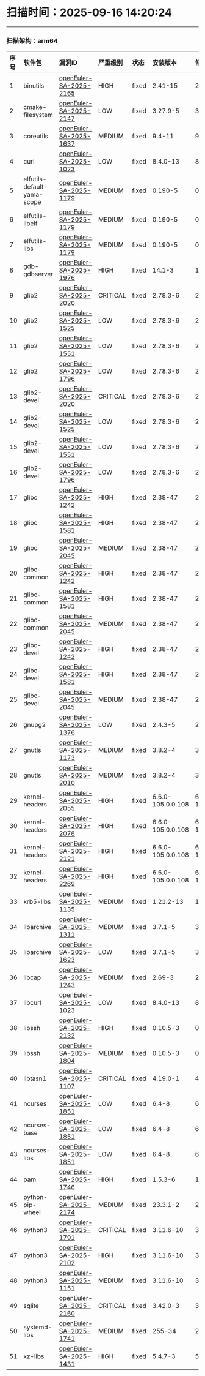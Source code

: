 # 扫描时间：2025-09-16 14:20:24

--- 
 ### 扫描架构：arm64 
|  序号  |  软件包  | 漏洞ID | 严重级别 |  状态  | 安装版本 | 修复版本 |
| :----- | :-----  | :-----  | :----- | :----- | :----- | :----- | 
| 1 | binutils | [openEuler-SA-2025-2165](https://www.openeuler.org/zh/security/security-bulletins/detail/?id=openEuler-SA-2025-2165) | HIGH | fixed | 2.41-15 | 2.41-24 |
| 2 | cmake-filesystem | [openEuler-SA-2025-2147](https://www.openeuler.org/zh/security/security-bulletins/detail/?id=openEuler-SA-2025-2147) | LOW | fixed | 3.27.9-5 | 3.27.9-8 |
| 3 | coreutils | [openEuler-SA-2025-1637](https://www.openeuler.org/zh/security/security-bulletins/detail/?id=openEuler-SA-2025-1637) | MEDIUM | fixed | 9.4-11 | 9.4-17 |
| 4 | curl | [openEuler-SA-2025-1023](https://www.openeuler.org/zh/security/security-bulletins/detail/?id=openEuler-SA-2025-1023) | LOW | fixed | 8.4.0-13 | 8.4.0-14 |
| 5 | elfutils-default-yama-scope | [openEuler-SA-2025-1179](https://www.openeuler.org/zh/security/security-bulletins/detail/?id=openEuler-SA-2025-1179) | MEDIUM | fixed | 0.190-5 | 0.190-8 |
| 6 | elfutils-libelf | [openEuler-SA-2025-1179](https://www.openeuler.org/zh/security/security-bulletins/detail/?id=openEuler-SA-2025-1179) | MEDIUM | fixed | 0.190-5 | 0.190-8 |
| 7 | elfutils-libs | [openEuler-SA-2025-1179](https://www.openeuler.org/zh/security/security-bulletins/detail/?id=openEuler-SA-2025-1179) | MEDIUM | fixed | 0.190-5 | 0.190-8 |
| 8 | gdb-gdbserver | [openEuler-SA-2025-1976](https://www.openeuler.org/zh/security/security-bulletins/detail/?id=openEuler-SA-2025-1976) | HIGH | fixed | 14.1-3 | 14.1-5 |
| 9 | glib2 | [openEuler-SA-2025-2020](https://www.openeuler.org/zh/security/security-bulletins/detail/?id=openEuler-SA-2025-2020) | CRITICAL | fixed | 2.78.3-6 | 2.78.3-10 |
| 10 | glib2 | [openEuler-SA-2025-1525](https://www.openeuler.org/zh/security/security-bulletins/detail/?id=openEuler-SA-2025-1525) | LOW | fixed | 2.78.3-6 | 2.78.3-8 |
| 11 | glib2 | [openEuler-SA-2025-1551](https://www.openeuler.org/zh/security/security-bulletins/detail/?id=openEuler-SA-2025-1551) | LOW | fixed | 2.78.3-6 | 2.78.3-8 |
| 12 | glib2 | [openEuler-SA-2025-1796](https://www.openeuler.org/zh/security/security-bulletins/detail/?id=openEuler-SA-2025-1796) | LOW | fixed | 2.78.3-6 | 2.78.3-9 |
| 13 | glib2-devel | [openEuler-SA-2025-2020](https://www.openeuler.org/zh/security/security-bulletins/detail/?id=openEuler-SA-2025-2020) | CRITICAL | fixed | 2.78.3-6 | 2.78.3-10 |
| 14 | glib2-devel | [openEuler-SA-2025-1525](https://www.openeuler.org/zh/security/security-bulletins/detail/?id=openEuler-SA-2025-1525) | LOW | fixed | 2.78.3-6 | 2.78.3-8 |
| 15 | glib2-devel | [openEuler-SA-2025-1551](https://www.openeuler.org/zh/security/security-bulletins/detail/?id=openEuler-SA-2025-1551) | LOW | fixed | 2.78.3-6 | 2.78.3-8 |
| 16 | glib2-devel | [openEuler-SA-2025-1796](https://www.openeuler.org/zh/security/security-bulletins/detail/?id=openEuler-SA-2025-1796) | LOW | fixed | 2.78.3-6 | 2.78.3-9 |
| 17 | glibc | [openEuler-SA-2025-1242](https://www.openeuler.org/zh/security/security-bulletins/detail/?id=openEuler-SA-2025-1242) | HIGH | fixed | 2.38-47 | 2.38-54 |
| 18 | glibc | [openEuler-SA-2025-1581](https://www.openeuler.org/zh/security/security-bulletins/detail/?id=openEuler-SA-2025-1581) | HIGH | fixed | 2.38-47 | 2.38-59 |
| 19 | glibc | [openEuler-SA-2025-2045](https://www.openeuler.org/zh/security/security-bulletins/detail/?id=openEuler-SA-2025-2045) | MEDIUM | fixed | 2.38-47 | 2.38-65 |
| 20 | glibc-common | [openEuler-SA-2025-1242](https://www.openeuler.org/zh/security/security-bulletins/detail/?id=openEuler-SA-2025-1242) | HIGH | fixed | 2.38-47 | 2.38-54 |
| 21 | glibc-common | [openEuler-SA-2025-1581](https://www.openeuler.org/zh/security/security-bulletins/detail/?id=openEuler-SA-2025-1581) | HIGH | fixed | 2.38-47 | 2.38-59 |
| 22 | glibc-common | [openEuler-SA-2025-2045](https://www.openeuler.org/zh/security/security-bulletins/detail/?id=openEuler-SA-2025-2045) | MEDIUM | fixed | 2.38-47 | 2.38-65 |
| 23 | glibc-devel | [openEuler-SA-2025-1242](https://www.openeuler.org/zh/security/security-bulletins/detail/?id=openEuler-SA-2025-1242) | HIGH | fixed | 2.38-47 | 2.38-54 |
| 24 | glibc-devel | [openEuler-SA-2025-1581](https://www.openeuler.org/zh/security/security-bulletins/detail/?id=openEuler-SA-2025-1581) | HIGH | fixed | 2.38-47 | 2.38-59 |
| 25 | glibc-devel | [openEuler-SA-2025-2045](https://www.openeuler.org/zh/security/security-bulletins/detail/?id=openEuler-SA-2025-2045) | MEDIUM | fixed | 2.38-47 | 2.38-65 |
| 26 | gnupg2 | [openEuler-SA-2025-1376](https://www.openeuler.org/zh/security/security-bulletins/detail/?id=openEuler-SA-2025-1376) | LOW | fixed | 2.4.3-5 | 2.4.3-8 |
| 27 | gnutls | [openEuler-SA-2025-1173](https://www.openeuler.org/zh/security/security-bulletins/detail/?id=openEuler-SA-2025-1173) | MEDIUM | fixed | 3.8.2-4 | 3.8.2-5 |
| 28 | gnutls | [openEuler-SA-2025-2010](https://www.openeuler.org/zh/security/security-bulletins/detail/?id=openEuler-SA-2025-2010) | MEDIUM | fixed | 3.8.2-4 | 3.8.2-7 |
| 29 | kernel-headers | [openEuler-SA-2025-2055](https://www.openeuler.org/zh/security/security-bulletins/detail/?id=openEuler-SA-2025-2055) | HIGH | fixed | 6.6.0-105.0.0.108 | 6.6.0-106.0.0.109 |
| 30 | kernel-headers | [openEuler-SA-2025-2078](https://www.openeuler.org/zh/security/security-bulletins/detail/?id=openEuler-SA-2025-2078) | HIGH | fixed | 6.6.0-105.0.0.108 | 6.6.0-107.0.0.110 |
| 31 | kernel-headers | [openEuler-SA-2025-2121](https://www.openeuler.org/zh/security/security-bulletins/detail/?id=openEuler-SA-2025-2121) | HIGH | fixed | 6.6.0-105.0.0.108 | 6.6.0-108.0.0.111 |
| 32 | kernel-headers | [openEuler-SA-2025-2269](https://www.openeuler.org/zh/security/security-bulletins/detail/?id=openEuler-SA-2025-2269) | HIGH | fixed | 6.6.0-105.0.0.108 | 6.6.0-109.0.0.112 |
| 33 | krb5-libs | [openEuler-SA-2025-1135](https://www.openeuler.org/zh/security/security-bulletins/detail/?id=openEuler-SA-2025-1135) | MEDIUM | fixed | 1.21.2-13 | 1.21.2-14 |
| 34 | libarchive | [openEuler-SA-2025-1311](https://www.openeuler.org/zh/security/security-bulletins/detail/?id=openEuler-SA-2025-1311) | MEDIUM | fixed | 3.7.1-5 | 3.7.1-6 |
| 35 | libarchive | [openEuler-SA-2025-1623](https://www.openeuler.org/zh/security/security-bulletins/detail/?id=openEuler-SA-2025-1623) | LOW | fixed | 3.7.1-5 | 3.7.1-7 |
| 36 | libcap | [openEuler-SA-2025-1243](https://www.openeuler.org/zh/security/security-bulletins/detail/?id=openEuler-SA-2025-1243) | MEDIUM | fixed | 2.69-3 | 2.69-4 |
| 37 | libcurl | [openEuler-SA-2025-1023](https://www.openeuler.org/zh/security/security-bulletins/detail/?id=openEuler-SA-2025-1023) | LOW | fixed | 8.4.0-13 | 8.4.0-14 |
| 38 | libssh | [openEuler-SA-2025-2132](https://www.openeuler.org/zh/security/security-bulletins/detail/?id=openEuler-SA-2025-2132) | HIGH | fixed | 0.10.5-3 | 0.10.5-5 |
| 39 | libssh | [openEuler-SA-2025-1804](https://www.openeuler.org/zh/security/security-bulletins/detail/?id=openEuler-SA-2025-1804) | MEDIUM | fixed | 0.10.5-3 | 0.10.5-4 |
| 40 | libtasn1 | [openEuler-SA-2025-1107](https://www.openeuler.org/zh/security/security-bulletins/detail/?id=openEuler-SA-2025-1107) | CRITICAL | fixed | 4.19.0-1 | 4.19.0-2 |
| 41 | ncurses | [openEuler-SA-2025-1851](https://www.openeuler.org/zh/security/security-bulletins/detail/?id=openEuler-SA-2025-1851) | LOW | fixed | 6.4-8 | 6.4-10 |
| 42 | ncurses-base | [openEuler-SA-2025-1851](https://www.openeuler.org/zh/security/security-bulletins/detail/?id=openEuler-SA-2025-1851) | LOW | fixed | 6.4-8 | 6.4-10 |
| 43 | ncurses-libs | [openEuler-SA-2025-1851](https://www.openeuler.org/zh/security/security-bulletins/detail/?id=openEuler-SA-2025-1851) | LOW | fixed | 6.4-8 | 6.4-10 |
| 44 | pam | [openEuler-SA-2025-1746](https://www.openeuler.org/zh/security/security-bulletins/detail/?id=openEuler-SA-2025-1746) | HIGH | fixed | 1.5.3-6 | 1.5.3-9 |
| 45 | python-pip-wheel | [openEuler-SA-2025-2174](https://www.openeuler.org/zh/security/security-bulletins/detail/?id=openEuler-SA-2025-2174) | MEDIUM | fixed | 23.3.1-2 | 23.3.1-4 |
| 46 | python3 | [openEuler-SA-2025-1791](https://www.openeuler.org/zh/security/security-bulletins/detail/?id=openEuler-SA-2025-1791) | CRITICAL | fixed | 3.11.6-10 | 3.11.6-13 |
| 47 | python3 | [openEuler-SA-2025-2102](https://www.openeuler.org/zh/security/security-bulletins/detail/?id=openEuler-SA-2025-2102) | HIGH | fixed | 3.11.6-10 | 3.11.6-14 |
| 48 | python3 | [openEuler-SA-2025-1151](https://www.openeuler.org/zh/security/security-bulletins/detail/?id=openEuler-SA-2025-1151) | MEDIUM | fixed | 3.11.6-10 | 3.11.6-11 |
| 49 | sqlite | [openEuler-SA-2025-2160](https://www.openeuler.org/zh/security/security-bulletins/detail/?id=openEuler-SA-2025-2160) | CRITICAL | fixed | 3.42.0-3 | 3.42.0-4 |
| 50 | systemd-libs | [openEuler-SA-2025-1741](https://www.openeuler.org/zh/security/security-bulletins/detail/?id=openEuler-SA-2025-1741) | MEDIUM | fixed | 255-34 | 255-44 |
| 51 | xz-libs | [openEuler-SA-2025-1431](https://www.openeuler.org/zh/security/security-bulletins/detail/?id=openEuler-SA-2025-1431) | HIGH | fixed | 5.4.7-3 | 5.4.7-5 |
